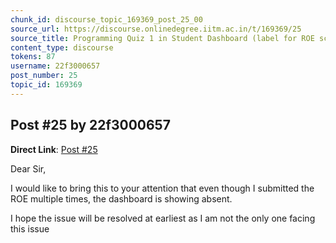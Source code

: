 ```yaml
---
chunk_id: discourse_topic_169369_post_25_00
source_url: https://discourse.onlinedegree.iitm.ac.in/t/169369/25
source_title: Programming Quiz 1 in Student Dashboard (label for ROE scores) - showing absent or incorrect
content_type: discourse
tokens: 87
username: 22f3000657
post_number: 25
topic_id: 169369
---
```


## Post #25 by 22f3000657

**Direct Link**: [Post #25](https://discourse.onlinedegree.iitm.ac.in/t/169369/25)

Dear Sir,

I would like to bring this to your attention that even though I submitted the ROE multiple times, the dashboard is showing absent.

I hope the issue will be resolved at earliest as I am not the only one facing this issue
